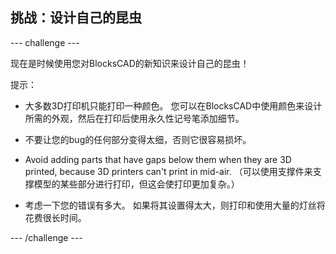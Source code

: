 ## 挑战：设计自己的昆虫

--- challenge ---

现在是时候使用您对BlocksCAD的新知识来设计自己的昆虫！

提示：

+ 大多数3D打印机只能打印一种颜色。 您可以在BlocksCAD中使用颜色来设计所需的外观，然后在打印后使用永久性记号笔添加细节。

+ 不要让您的bug的任何部分变得太细，否则它很容易损坏。

+ Avoid adding parts that have gaps below them when they are 3D printed, because 3D printers can't print in mid-air. （可以使用支撑件来支撑模型的某些部分进行打印，但这会使打印更加复杂。）

+ 考虑一下您的错误有多大。 如果将其设置得太大，则打印和使用大量的灯丝将花费很长时间。

--- /challenge ---



 




  
